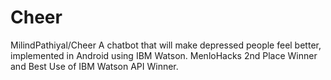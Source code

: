 # Cheer
MilindPathiyal/Cheer
A chatbot that will make depressed people feel better, implemented in Android using IBM Watson. MenloHacks 2nd Place Winner and Best Use of IBM Watson API Winner.
